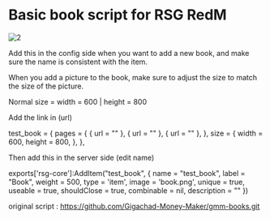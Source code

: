 # Basic book script for RSG RedM

![2](https://github.com/HmdanSA/han-book/assets/165506655/ad1e2e88-25fc-4f6b-b245-b5fc1b26311b)


Add this in the config side when you want to add a new book, and make sure the name is consistent with the item.

When you add a picture to the book, make sure to adjust the size to match the size of the picture.

Normal size = width = 600 | height = 800

Add the link in (url)

test_book = {
    pages = {
        { url = "" },
        { url = "" },
        { url = "" },
    },
    size = {
        width = 600, height = 800,
    },
},


Then add this in the server side (edit name)

exports['rsg-core']:AddItem("test_book", {
    name = "test_book", label = "Book", weight = 500, type = 'item', image = 'book.png', unique = true, useable = true, shouldClose = true, combinable = nil, description = ""
})

original script : https://github.com/Gigachad-Money-Maker/gmm-books.git
